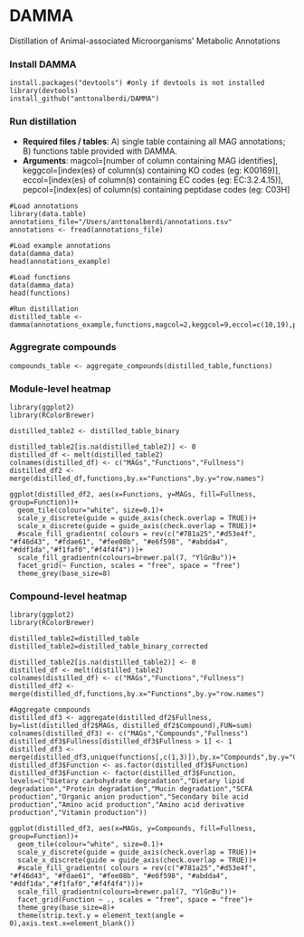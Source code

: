 # DAMMA
Distillation of Animal-associated Microorganisms' Metabolic Annotations

### Install DAMMA
```
install.packages("devtools") #only if devtools is not installed
library(devtools)
install_github("anttonalberdi/DAMMA")
```

### Run distillation
- **Required files / tables**: A) single table containing all MAG annotations; B) functions table provided with DAMMA.
- **Arguments**: magcol=[number of column containing MAG identifies], keggcol=[index(es) of column(s) containing KO codes (eg: K00169)], eccol=[index(es) of column(s) containing EC codes (eg: EC:3.2.4.15)], pepcol=[index(es) of column(s) containing peptidase codes (eg: C03H]

```
#Load annotations
library(data.table)
annotations_file="/Users/anttonalberdi/annotations.tsv"
annotations <- fread(annotations_file)

#Load example annotations
data(damma_data)
head(annotations_example)

#Load functions
data(damma_data)
head(functions)

#Run distillation
distilled_table <- damma(annotations_example,functions,magcol=2,keggcol=9,eccol=c(10,19),pepcol=12)
```

### Aggregrate compounds
```
compounds_table <- aggregate_compounds(distilled_table,functions)
```

### Module-level heatmap
```
library(ggplot2)
library(RColorBrewer)

distilled_table2 <- distilled_table_binary

distilled_table2[is.na(distilled_table2)] <- 0
distilled_df <- melt(distilled_table2)
colnames(distilled_df) <- c("MAGs","Functions","Fullness")
distilled_df2 <- merge(distilled_df,functions,by.x="Functions",by.y="row.names")

ggplot(distilled_df2, aes(x=Functions, y=MAGs, fill=Fullness, group=Function))+
  geom_tile(colour="white", size=0.1)+
  scale_y_discrete(guide = guide_axis(check.overlap = TRUE))+
  scale_x_discrete(guide = guide_axis(check.overlap = TRUE))+
  #scale_fill_gradientn( colours = rev(c("#781a25","#d53e4f", "#f46d43", "#fdae61", "#fee08b", "#e6f598", "#abdda4", "#ddf1da","#f1faf0","#f4f4f4")))+
  scale_fill_gradientn(colours=brewer.pal(7, "YlGnBu"))+
  facet_grid(~ Function, scales = "free", space = "free")
  theme_grey(base_size=8)
```

### Compound-level heatmap
```
library(ggplot2)
library(RColorBrewer)

distilled_table2=distilled_table
distilled_table2=distilled_table_binary_corrected

distilled_table2[is.na(distilled_table2)] <- 0
distilled_df <- melt(distilled_table2)
colnames(distilled_df) <- c("MAGs","Functions","Fullness")
distilled_df2 <- merge(distilled_df,functions,by.x="Functions",by.y="row.names")

#Aggregate compounds
distilled_df3 <- aggregate(distilled_df2$Fullness, by=list(distilled_df2$MAGs, distilled_df2$Compound),FUN=sum)
colnames(distilled_df3) <- c("MAGs","Compounds","Fullness")
distilled_df3$Fullness[distilled_df3$Fullness > 1] <- 1
distilled_df3 <- merge(distilled_df3,unique(functions[,c(1,3)]),by.x="Compounds",by.y="Compound")
distilled_df3$Function <- as.factor(distilled_df3$Function)
distilled_df3$Function <- factor(distilled_df3$Function, levels=c("Dietary carbohydrate degradation","Dietary lipid degradation","Protein degradation","Mucin degradation","SCFA production","Organic anion production","Secondary bile acid production","Amino acid production","Amino acid derivative production","Vitamin production"))

ggplot(distilled_df3, aes(x=MAGs, y=Compounds, fill=Fullness, group=Function))+
  geom_tile(colour="white", size=0.1)+
  scale_y_discrete(guide = guide_axis(check.overlap = TRUE))+
  scale_x_discrete(guide = guide_axis(check.overlap = TRUE))+
  #scale_fill_gradientn( colours = rev(c("#781a25","#d53e4f", "#f46d43", "#fdae61", "#fee08b", "#e6f598", "#abdda4", "#ddf1da","#f1faf0","#f4f4f4")))+
  scale_fill_gradientn(colours=brewer.pal(7, "YlGnBu"))+
  facet_grid(Function ~ ., scales = "free", space = "free")+
  theme_grey(base_size=8)+
  theme(strip.text.y = element_text(angle = 0),axis.text.x=element_blank())

```
